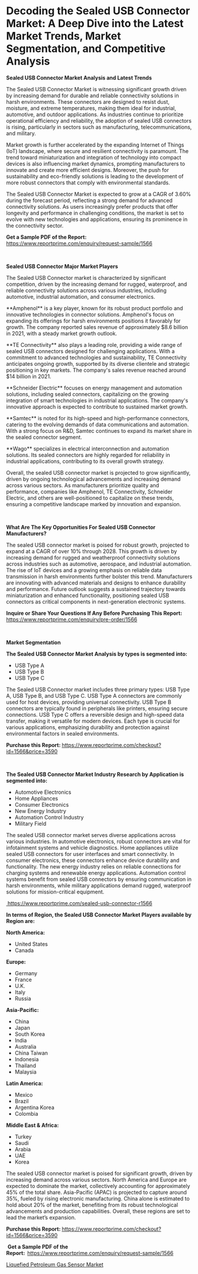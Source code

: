 <p><h1>Decoding the Sealed USB Connector Market: A Deep Dive into the Latest Market Trends, Market Segmentation, and Competitive Analysis</h1></p><p><strong>Sealed USB Connector Market Analysis and Latest Trends</strong></p>
<p><p>The Sealed USB Connector Market is witnessing significant growth driven by increasing demand for durable and reliable connectivity solutions in harsh environments. These connectors are designed to resist dust, moisture, and extreme temperatures, making them ideal for industrial, automotive, and outdoor applications. As industries continue to prioritize operational efficiency and reliability, the adoption of sealed USB connectors is rising, particularly in sectors such as manufacturing, telecommunications, and military.</p><p>Market growth is further accelerated by the expanding Internet of Things (IoT) landscape, where secure and resilient connectivity is paramount. The trend toward miniaturization and integration of technology into compact devices is also influencing market dynamics, prompting manufacturers to innovate and create more efficient designs. Moreover, the push for sustainability and eco-friendly solutions is leading to the development of more robust connectors that comply with environmental standards.</p><p>The Sealed USB Connector Market is expected to grow at a CAGR of 3.60% during the forecast period, reflecting a strong demand for advanced connectivity solutions. As users increasingly prefer products that offer longevity and performance in challenging conditions, the market is set to evolve with new technologies and applications, ensuring its prominence in the connectivity sector.</p></p>
<p><strong>Get a Sample PDF of the Report:&nbsp;</strong> <a href="https://www.reportprime.com/enquiry/request-sample/1566?utm_campaign=3027&utm_medium=2&utm_source=Github&utm_content=ia&utm_term=18032025&utm_id=sealed-usb-connector">https://www.reportprime.com/enquiry/request-sample/1566</a></p>
<p>&nbsp;</p>
<p><strong>Sealed USB Connector Major Market Players</strong></p>
<p><p>The Sealed USB Connector market is characterized by significant competition, driven by the increasing demand for rugged, waterproof, and reliable connectivity solutions across various industries, including automotive, industrial automation, and consumer electronics.</p><p>**Amphenol** is a key player, known for its robust product portfolio and innovative technologies in connector solutions. Amphenol's focus on expanding its offerings for harsh environments positions it favorably for growth. The company reported sales revenue of approximately $8.6 billion in 2021, with a steady market growth outlook.</p><p>**TE Connectivity** also plays a leading role, providing a wide range of sealed USB connectors designed for challenging applications. With a commitment to advanced technologies and sustainability, TE Connectivity anticipates ongoing growth, supported by its diverse clientele and strategic positioning in key markets. The company's sales revenue reached around $14 billion in 2021.</p><p>**Schneider Electric** focuses on energy management and automation solutions, including sealed connectors, capitalizing on the growing integration of smart technologies in industrial applications. The company's innovative approach is expected to contribute to sustained market growth.</p><p>**Samtec** is noted for its high-speed and high-performance connectors, catering to the evolving demands of data communications and automation. With a strong focus on R&D, Samtec continues to expand its market share in the sealed connector segment.</p><p>**Wago** specializes in electrical interconnection and automation solutions. Its sealed connectors are highly regarded for reliability in industrial applications, contributing to its overall growth strategy.</p><p>Overall, the sealed USB connector market is projected to grow significantly, driven by ongoing technological advancements and increasing demand across various sectors. As manufacturers prioritize quality and performance, companies like Amphenol, TE Connectivity, Schneider Electric, and others are well-positioned to capitalize on these trends, ensuring a competitive landscape marked by innovation and expansion.</p></p>
<p>&nbsp;</p>
<p><strong>What Are The Key Opportunities For Sealed USB Connector Manufacturers?</strong></p>
<p><p>The sealed USB connector market is poised for robust growth, projected to expand at a CAGR of over 10% through 2028. This growth is driven by increasing demand for rugged and weatherproof connectivity solutions across industries such as automotive, aerospace, and industrial automation. The rise of IoT devices and a growing emphasis on reliable data transmission in harsh environments further bolster this trend. Manufacturers are innovating with advanced materials and designs to enhance durability and performance. Future outlook suggests a sustained trajectory towards miniaturization and enhanced functionality, positioning sealed USB connectors as critical components in next-generation electronic systems.</p></p>
<p><strong>Inquire or Share Your Questions If Any Before Purchasing This Report:</strong> <a href="https://www.reportprime.com/enquiry/pre-order/1566?utm_campaign=3027&utm_medium=2&utm_source=Github&utm_content=ia&utm_term=18032025&utm_id=sealed-usb-connector">https://www.reportprime.com/enquiry/pre-order/1566</a></p>
<p>&nbsp;</p>
<p><strong>Market Segmentation</strong></p>
<p><strong>The Sealed USB Connector Market Analysis by types is segmented into:</strong></p>
<p><ul><li>USB Type A</li><li>USB Type B</li><li>USB Type C</li></ul></p>
<p><p>The Sealed USB Connector market includes three primary types: USB Type A, USB Type B, and USB Type C. USB Type A connectors are commonly used for host devices, providing universal connectivity. USB Type B connectors are typically found in peripherals like printers, ensuring secure connections. USB Type C offers a reversible design and high-speed data transfer, making it versatile for modern devices. Each type is crucial for various applications, emphasizing durability and protection against environmental factors in sealed environments.</p></p>
<p><strong>Purchase this Report:&nbsp;</strong><a href="https://www.reportprime.com/checkout?id=1566&price=3590&utm_campaign=3027&utm_medium=2&utm_source=Github&utm_content=ia&utm_term=18032025&utm_id=sealed-usb-connector">https://www.reportprime.com/checkout?id=1566&price=3590</a></p>
<p>&nbsp;</p>
<p><strong>The Sealed USB Connector Market Industry Research by Application is segmented into:</strong></p>
<p><ul><li>Automotive Electronics</li><li>Home Appliances</li><li>Consumer Electronics</li><li>New Energy Industry</li><li>Automation Control Industry</li><li>Military Field</li></ul></p>
<p><p>The sealed USB connector market serves diverse applications across various industries. In automotive electronics, robust connectors are vital for infotainment systems and vehicle diagnostics. Home appliances utilize sealed USB connectors for user interfaces and smart connectivity. In consumer electronics, these connectors enhance device durability and functionality. The new energy industry relies on reliable connections for charging systems and renewable energy applications. Automation control systems benefit from sealed USB connectors by ensuring communication in harsh environments, while military applications demand rugged, waterproof solutions for mission-critical equipment.</p></p>
<p><a href="https://www.reportprime.com/sealed-usb-connector-r1566?utm_campaign=3027&utm_medium=2&utm_source=Github&utm_content=ia&utm_term=18032025&utm_id=sealed-usb-connector">&nbsp;https://www.reportprime.com/sealed-usb-connector-r1566</a></p>
<p><strong>In terms of Region, the Sealed USB Connector Market Players available by Region are:</strong></p>
<p>
    <p> <strong> North America: </strong>
        <ul>
            <li>United States</li>
            <li>Canada</li>
        </ul>
        </p> 
    <p> <strong> Europe: </strong>
        <ul>
            <li>Germany</li>
            <li>France</li>
            <li>U.K.</li>
            <li>Italy</li>
            <li>Russia</li>
        </ul>
        </p> 
    <p> <strong> Asia-Pacific: </strong>
        <ul>
            <li>China</li>
            <li>Japan</li>
            <li>South Korea</li>
            <li>India</li>
            <li>Australia</li>
            <li>China Taiwan</li>
            <li>Indonesia</li>
            <li>Thailand</li>
            <li>Malaysia</li>
        </ul>
        </p> 
    <p> <strong> Latin America: </strong>
        <ul>
            <li>Mexico</li>
            <li>Brazil</li>
            <li>Argentina Korea</li>
            <li>Colombia</li>
        </ul>
        </p> 
    <p> <strong> Middle East & Africa: </strong>
        <ul>
            <li>Turkey</li>
            <li>Saudi</li>
            <li>Arabia</li>
            <li>UAE</li>
            <li>Korea</li>
        </ul>
    </p>
    </p>
<p><p>The sealed USB connector market is poised for significant growth, driven by increasing demand across various sectors. North America and Europe are expected to dominate the market, collectively accounting for approximately 45% of the total share. Asia-Pacific (APAC) is projected to capture around 35%, fueled by rising electronic manufacturing. China alone is estimated to hold about 20% of the market, benefiting from its robust technological advancements and production capabilities. Overall, these regions are set to lead the market’s expansion.</p></p>
<p><strong>Purchase this Report: </strong><a href="https://www.reportprime.com/checkout?id=1566&price=3590&utm_campaign=3027&utm_medium=2&utm_source=Github&utm_content=ia&utm_term=18032025&utm_id=sealed-usb-connector">https://www.reportprime.com/checkout?id=1566&price=3590</a></p>
<p>&nbsp;<strong>Get a Sample PDF of the Report:&nbsp;&nbsp;</strong><a href="https://www.reportprime.com/enquiry/request-sample/1566?utm_campaign=3027&utm_medium=2&utm_source=Github&utm_content=ia&utm_term=18032025&utm_id=sealed-usb-connector">https://www.reportprime.com/enquiry/request-sample/1566</a></p>
<p><strong></strong></p>
<p><p><a href="https://github.com/kemauteve/Market-Research-Report-List-1/blob/main/liquefied-petroleum-gas-sensor-market.md?utm_campaign=3027&utm_medium=2&utm_source=Github&utm_content=ia&utm_term=18032025&utm_id=sealed-usb-connector">Liquefied Petroleum Gas Sensor Market</a></p></p>